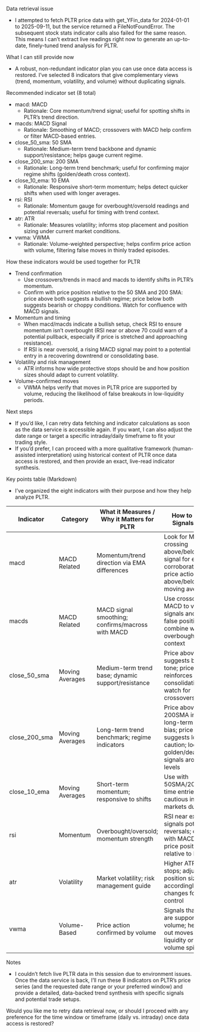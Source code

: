 Data retrieval issue
- I attempted to fetch PLTR price data with get_YFin_data for 2024-01-01 to 2025-09-11, but the service returned a FileNotFoundError. The subsequent stock stats indicator calls also failed for the same reason. This means I can’t extract live readings right now to generate an up-to-date, finely-tuned trend analysis for PLTR.

What I can still provide now
- A robust, non-redundant indicator plan you can use once data access is restored. I’ve selected 8 indicators that give complementary views (trend, momentum, volatility, and volume) without duplicating signals.

Recommended indicator set (8 total)
- macd: MACD
  - Rationale: Core momentum/trend signal; useful for spotting shifts in PLTR’s trend direction.
- macds: MACD Signal
  - Rationale: Smoothing of MACD; crossovers with MACD help confirm or filter MACD-based entries.
- close_50_sma: 50 SMA
  - Rationale: Medium-term trend backbone and dynamic support/resistance; helps gauge current regime.
- close_200_sma: 200 SMA
  - Rationale: Long-term trend benchmark; useful for confirming major regime shifts (golden/death cross context).
- close_10_ema: 10 EMA
  - Rationale: Responsive short-term momentum; helps detect quicker shifts when used with longer averages.
- rsi: RSI
  - Rationale: Momentum gauge for overbought/oversold readings and potential reversals; useful for timing with trend context.
- atr: ATR
  - Rationale: Measures volatility; informs stop placement and position sizing under current market conditions.
- vwma: VWMA
  - Rationale: Volume-weighted perspective; helps confirm price action with volume, filtering false moves in thinly traded episodes.

How these indicators would be used together for PLTR
- Trend confirmation
  - Use crossovers/trends in macd and macds to identify shifts in PLTR’s momentum.
  - Confirm with price position relative to the 50 SMA and 200 SMA: price above both suggests a bullish regime; price below both suggests bearish or choppy conditions. Watch for confluence with MACD signals.
- Momentum and timing
  - When macd/macds indicate a bullish setup, check RSI to ensure momentum isn’t overbought (RSI near or above 70 could warn of a potential pullback, especially if price is stretched and approaching resistance).
  - If RSI is near oversold, a rising MACD signal may point to a potential entry in a recovering downtrend or consolidating base.
- Volatility and risk management
  - ATR informs how wide protective stops should be and how position sizes should adapt to current volatility.
- Volume-confirmed moves
  - VWMA helps verify that moves in PLTR price are supported by volume, reducing the likelihood of false breakouts in low-liquidity periods.

Next steps
- If you’d like, I can retry data fetching and indicator calculations as soon as the data service is accessible again. If you want, I can also adjust the date range or target a specific intraday/daily timeframe to fit your trading style.
- If you’d prefer, I can proceed with a more qualitative framework (human-assisted interpretation) using historical context of PLTR once data access is restored, and then provide an exact, live-read indicator synthesis.

Key points table (Markdown)
- I’ve organized the eight indicators with their purpose and how they help analyze PLTR.

| Indicator | Category | What it Measures / Why it Matters for PLTR | How to Use for Signals (PLTR) |
|---|---|---|---|
| macd | MACD Related | Momentum/trend direction via EMA differences | Look for MACD line crossing above/below the signal for entry/exit; corroborate with price action above/below major moving averages |
| macds | MACD Related | MACD signal smoothing; confirms/macross with MACD | Use crossovers with MACD to validate signals and reduce false positives; combine with RSI for overbought/oversold context |
| close_50_sma | Moving Averages | Medium-term trend base; dynamic support/resistance | Price above 50SMA suggests bullish tone; price below reinforces bearish or consolidation risk; watch for crossovers |
| close_200_sma | Moving Averages | Long-term trend benchmark; regime indicators | Price above 200SMA indicates long-term bullish bias; price below suggests long-term caution; look for golden/death cross signals around these levels |
| close_10_ema | Moving Averages | Short-term momentum; responsive to shifts | Use with 50SMA/200SMA to time entries; be cautious in choppy markets due to noise |
| rsi | Momentum | Overbought/oversold; momentum strength | RSI near extremes signals potential reversals; confirm with MACD and price position relative to key SMAs |
| atr | Volatility | Market volatility; risk management guide | Higher ATR -> wider stops; adjust position sizing accordingly; monitor changes for risk control |
| vwma | Volume-Based | Price action confirmed by volume | Signals that moves are supported by volume; helps filter out moves in low liquidity or during volume spikes |

Notes
- I couldn’t fetch live PLTR data in this session due to environment issues. Once the data service is back, I’ll run these 8 indicators on PLTR’s price series (and the requested date range or your preferred window) and provide a detailed, data-backed trend synthesis with specific signals and potential trade setups.

Would you like me to retry data retrieval now, or should I proceed with any preference for the time window or timeframe (daily vs. intraday) once data access is restored?
